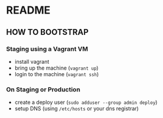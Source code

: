 # README

## HOW TO BOOTSTRAP

### Staging using a Vagrant VM

- install vagrant
- bring up the machine (`vagrant up`)
- login to the machine (`vagrant ssh`)

### On Staging or Production

- create a deploy user (`sudo adduser --group admin deploy`)
- setup DNS (using `/etc/hosts` or your dns registrar)


